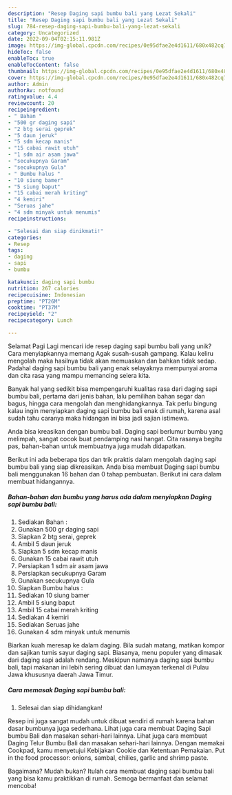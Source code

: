 ```yaml
---
description: "Resep Daging sapi bumbu bali yang Lezat Sekali"
title: "Resep Daging sapi bumbu bali yang Lezat Sekali"
slug: 784-resep-daging-sapi-bumbu-bali-yang-lezat-sekali
category: Uncategorized
date: 2022-09-04T02:15:11.981Z
image: https://img-global.cpcdn.com/recipes/0e95dfae2e4d1611/680x482cq70/daging-sapi-bumbu-bali-foto-resep-utama.jpg
hideToc: false
enableToc: true
enableTocContent: false
thumbnail: https://img-global.cpcdn.com/recipes/0e95dfae2e4d1611/680x482cq70/daging-sapi-bumbu-bali-foto-resep-utama.jpg
cover: https://img-global.cpcdn.com/recipes/0e95dfae2e4d1611/680x482cq70/daging-sapi-bumbu-bali-foto-resep-utama.jpg
author: Admin
authorAv: notfound
ratingvalue: 4.4
reviewcount: 20
recipeingredient:
- " Bahan "
- "500 gr daging sapi"
- "2 btg serai geprek"
- "5 daun jeruk"
- "5 sdm kecap manis"
- "15 cabai rawit utuh"
- "1 sdm air asam jawa"
- "secukupnya Garam"
- "secukupnya Gula"
- " Bumbu halus "
- "10 siung bamer"
- "5 siung baput"
- "15 cabai merah kriting"
- "4 kemiri"
- "Seruas jahe"
- "4 sdm minyak untuk menumis"
recipeinstructions:

- "Selesai dan siap dinikmati!"
categories:
- Resep
tags:
- daging
- sapi
- bumbu

katakunci: daging sapi bumbu 
nutrition: 267 calories
recipecuisine: Indonesian
preptime: "PT26M"
cooktime: "PT37M"
recipeyield: "2"
recipecategory: Lunch

---
```



Selamat Pagi Lagi mencari ide resep daging sapi bumbu bali yang unik? Cara menyiapkannya memang Agak susah-susah gampang. Kalau keliru mengolah maka hasilnya tidak akan memuaskan dan bahkan tidak sedap. Padahal daging sapi bumbu bali yang enak selayaknya mempunyai aroma dan cita rasa yang mampu memancing selera kita.


Banyak hal yang sedikit bisa mempengaruhi kualitas rasa dari daging sapi bumbu bali, pertama dari jenis bahan, lalu pemilihan bahan segar dan bagus, hingga cara mengolah dan menghidangkannya. Tak perlu bingung kalau ingin menyiapkan daging sapi bumbu bali enak di rumah, karena asal sudah tahu caranya maka hidangan ini bisa jadi sajian istimewa.

Anda bisa kreasikan dengan bumbu bali. Daging sapi berlumur bumbu yang melimpah, sangat cocok buat pendamping nasi hangat. Cita rasanya begitu pas, bahan-bahan untuk membuatnya juga mudah didapatkan.


Berikut ini ada beberapa tips dan trik praktis dalam mengolah daging sapi bumbu bali yang siap dikreasikan. Anda bisa membuat Daging sapi bumbu bali menggunakan 16 bahan dan 0 tahap pembuatan. Berikut ini cara dalam membuat hidangannya.

<!--inarticleads1-->

##### Bahan-bahan dan bumbu yang harus ada dalam menyiapkan Daging sapi bumbu bali:

1. Sediakan  Bahan :
1. Gunakan 500 gr daging sapi
1. Siapkan 2 btg serai, geprek
1. Ambil 5 daun jeruk
1. Siapkan 5 sdm kecap manis
1. Gunakan 15 cabai rawit utuh
1. Persiapkan 1 sdm air asam jawa
1. Persiapkan secukupnya Garam
1. Gunakan secukupnya Gula
1. Siapkan  Bumbu halus :
1. Sediakan 10 siung bamer
1. Ambil 5 siung baput
1. Ambil 15 cabai merah kriting
1. Sediakan 4 kemiri
1. Sediakan Seruas jahe
1. Gunakan 4 sdm minyak untuk menumis


Biarkan kuah meresap ke dalam daging. Bila sudah matang, matikan kompor dan sajikan tumis sayur daging sapi. Biasanya, menu populer yang dimasak dari daging sapi adalah rendang. Meskipun namanya daging sapi bumbu bali, tapi makanan ini lebih sering dibuat dan lumayan terkenal di Pulau Jawa khususnya daerah Jawa Timur. 

<!--inarticleads2-->

##### Cara memasak Daging sapi bumbu bali:


1. Selesai dan siap dihidangkan!

Resep ini juga sangat mudah untuk dibuat sendiri di rumah karena bahan dasar bumbunya juga sederhana. Lihat juga cara membuat Daging Sapi bumbu Bali dan masakan sehari-hari lainnya. Lihat juga cara membuat Daging Telur Bumbu Bali dan masakan sehari-hari lainnya. Dengan memakai Cookpad, kamu menyetujui Kebijakan Cookie dan Ketentuan Pemakaian. Put in the food processor: onions, sambal, chilies, garlic and shrimp paste. 

Bagaimana? Mudah bukan? Itulah cara membuat daging sapi bumbu bali yang bisa kamu praktikkan di rumah. Semoga bermanfaat dan selamat mencoba!
